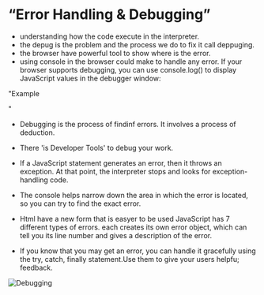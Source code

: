 #  “Error Handling & Debugging”

- understanding how the code execute in the interpreter.
- the depug is the problem and the process we do to fix it call deppuging.
- the browser have powerful tool to show where is the error.
- using console in the browser could make to handle any error.
 If your browser supports debugging, you can use console.log() to display JavaScript values in the debugger window:

"Example

<!DOCTYPE html>
<html>
<body>

  
<script>
a = 5;
b = 6;
c = a + b;
console.log(c);
</script>
</body>
</html>"


* Debugging is the process of findinf errors. It involves a process of deduction.
* There 'is Developer Tools' to debug your work.
* If a JavaScript statement generates an error, then it throws an exception. At that point, the interpreter stops and looks for exception-handling code. 
* The console helps narrow down the area in which the error is located, so you can try to find the exact error.

* Html have a new form that is easyer to be used
JavaScript has 7 different types of errors. each creates its own error object, which can tell you its line number and gives a description of the error.
* If you know that you may get an error, you can handle it gracefully using the try, catch, finally statement.Use them to give your users helpfu; feedback.


![Debugging](https://miro.medium.com/max/2100/1*LHpmsxV3f2znpxhuAFuIqA.png)
